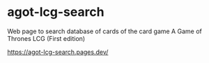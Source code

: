 # agot-lcg-search
Web page to search database of cards of the card game A Game of Thrones LCG (First edition)

https://agot-lcg-search.pages.dev/
